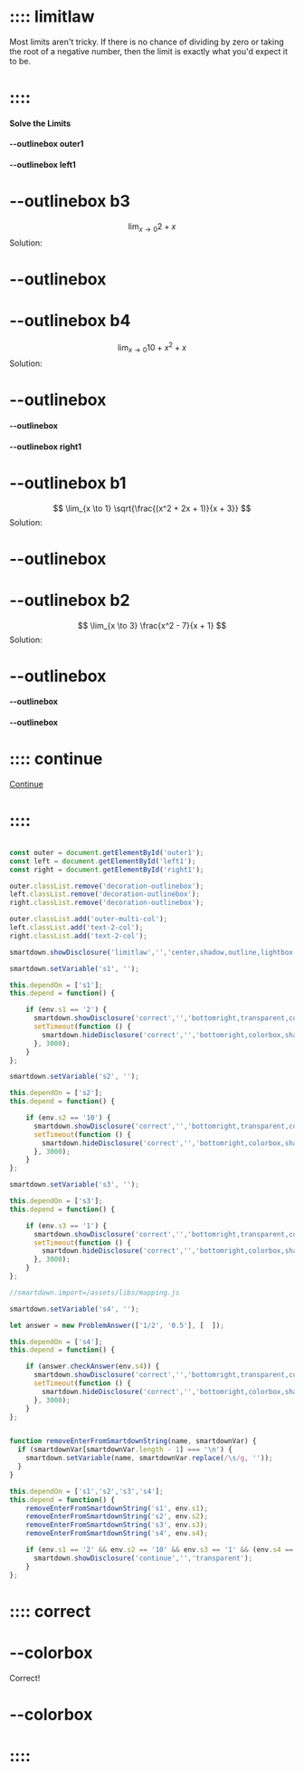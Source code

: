 # :::: limitlaw
Most limits aren't tricky.  If there is no chance of dividing by zero or taking the root of a negative number, then the limit is exactly what you'd expect it to be.
# ::::

#### Solve the Limits

#### --outlinebox outer1

#### --outlinebox left1
# --outlinebox b3
$$
\lim_{x \to 0} 2 + x
$$
Solution: [](:?s1)
# --outlinebox 

# --outlinebox b4
$$
\lim_{x \to 0} 10 + x^2 + x
$$
Solution: [](:?s2)
# --outlinebox 
#### --outlinebox


#### --outlinebox right1
# --outlinebox b1
$$
\lim_{x \to 1} \sqrt{\frac{(x^2 + 2x + 1)}{x + 3}}
$$
Solution: [](:?s3)
# --outlinebox

# --outlinebox b2
$$
\lim_{x \to 3} \frac{x^2 - 7}{x + 1}
$$
Solution: [](:?s4)
# --outlinebox 

#### --outlinebox
#### --outlinebox

# :::: continue
[Continue](/pages/limit2)
# ::::


```javascript /autoplay

const outer = document.getElementById('outer1');
const left = document.getElementById('left1');
const right = document.getElementById('right1');

outer.classList.remove('decoration-outlinebox');
left.classList.remove('decoration-outlinebox');
right.classList.remove('decoration-outlinebox');

outer.classList.add('outer-multi-col');
left.classList.add('text-2-col');
right.classList.add('text-2-col');

smartdown.showDisclosure('limitlaw','','center,shadow,outline,lightbox,draggable,closeable');

```


```javascript /autoplay
smartdown.setVariable('s1', '');

this.dependOn = ['s1'];
this.depend = function() {

    if (env.s1 == '2') {
      smartdown.showDisclosure('correct','','bottomright,transparent,colorbox,shadow');
      setTimeout(function () {
        smartdown.hideDisclosure('correct','','bottomright,colorbox,shadow');
      }, 3000);
    }
};
```
```javascript /autoplay
smartdown.setVariable('s2', '');

this.dependOn = ['s2'];
this.depend = function() {

    if (env.s2 == '10') {
      smartdown.showDisclosure('correct','','bottomright,transparent,colorbox,shadow');
      setTimeout(function () {
        smartdown.hideDisclosure('correct','','bottomright,colorbox,shadow');
      }, 3000);
    }
};
```
```javascript /autoplay
smartdown.setVariable('s3', '');

this.dependOn = ['s3'];
this.depend = function() {

    if (env.s3 == '1') {
      smartdown.showDisclosure('correct','','bottomright,transparent,colorbox,shadow');
      setTimeout(function () {
        smartdown.hideDisclosure('correct','','bottomright,colorbox,shadow');
      }, 3000);
    }
};
```
```javascript /autoplay
//smartdown.import=/assets/libs/mapping.js

smartdown.setVariable('s4', '');

let answer = new ProblemAnswer(['1/2', '0.5'], [  ]);

this.dependOn = ['s4'];
this.depend = function() {

    if (answer.checkAnswer(env.s4)) {
      smartdown.showDisclosure('correct','','bottomright,transparent,colorbox,shadow');
      setTimeout(function () {
        smartdown.hideDisclosure('correct','','bottomright,colorbox,shadow');
      }, 3000);
    }
};
```

```javascript /autoplay

function removeEnterFromSmartdownString(name, smartdownVar) {
  if (smartdownVar[smartdownVar.length - 1] === '\n') {           
    smartdown.setVariable(name, smartdownVar.replace(/\s/g, ''));
  }
}

this.dependOn = ['s1','s2','s3','s4'];
this.depend = function() {
    removeEnterFromSmartdownString('s1', env.s1);
    removeEnterFromSmartdownString('s2', env.s2);  
    removeEnterFromSmartdownString('s3', env.s3);
    removeEnterFromSmartdownString('s4', env.s4);  

    if (env.s1 == '2' && env.s2 == '10' && env.s3 == '1' && (env.s4 == '1/2' || env.s4 == '0.5')) {
      smartdown.showDisclosure('continue','','transparent');
    }
};
```

# :::: correct
# --colorbox
Correct!
# --colorbox
# ::::